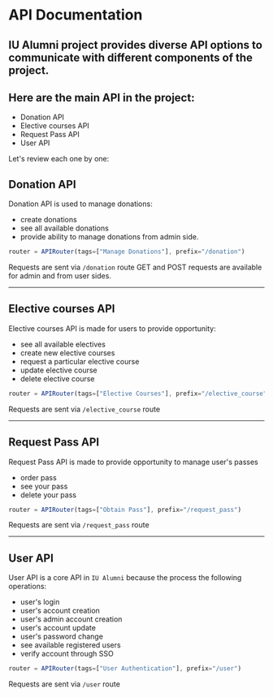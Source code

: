 # API Documentation

## IU Alumni project provides diverse API options to communicate with different components of the project.

## Here are the main API in the project:
* Donation API 
* Elective courses API
* Request Pass API
* User API

Let's review each one by one:

## Donation API
Donation API is used to manage donations:
* create donations 
* see all available donations 
* provide ability to manage donations from admin side.

```js
router = APIRouter(tags=["Manage Donations"], prefix="/donation")
```
Requests are sent via `/donation` route 
GET and POST requests are available for admin and from user sides.

---

## Elective courses API
Elective courses API is made for users to provide opportunity:
* see all available electives
* create new elective courses
* request a particular elective course
* update elective course
* delete elective course
```js
router = APIRouter(tags=["Elective Courses"], prefix="/elective_course")
```
Requests are sent via `/elective_course` route


---

## Request Pass API
Request Pass API is made to provide opportunity to manage user's passes
* order pass
* see your pass
* delete your pass

```js
router = APIRouter(tags=["Obtain Pass"], prefix="/request_pass")
```
Requests are sent via `/request_pass` route

---

## User API
User API is a core API in `IU Alumni` because the process the following operations:
* user's login
* user's account creation
* user's admin account creation
* user's account update
* user's password change
* see available registered users
* verify account through SSO 
```js
router = APIRouter(tags=["User Authentication"], prefix="/user")
```
Requests are sent via `/user` route